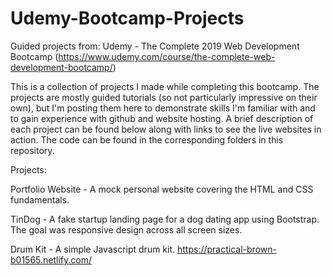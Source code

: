 # Udemy-Bootcamp-Projects
Guided projects from: Udemy - The Complete 2019 Web Development Bootcamp (https://www.udemy.com/course/the-complete-web-development-bootcamp/)

This is a collection of projects I made while completing this bootcamp.  The projects are mostly guided tutorials (so not particularly impressive on their own), but I'm posting them here to demonstrate skills I'm familiar with and to gain experience with github and website hosting.  A brief description of each project can be found below along with links to see the live websites in action.  The code can be found in the corresponding folders in this repository.  

Projects:

Portfolio Website - A mock personal website covering the HTML and CSS fundamentals.

TinDog - A fake startup landing page for a dog dating app using Bootstrap.  The goal was responsive design across all screen sizes.

Drum Kit - A simple Javascript drum kit.
https://practical-brown-b01565.netlify.com/
